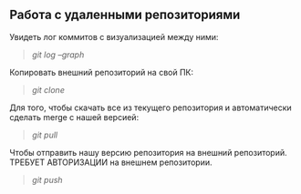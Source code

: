 ## Работа с удаленными репозиториями ##

Увидеть лог коммитов с визуализацией между ними:

> *git log –graph*

Копировать внешний репозиторий на свой ПК:

> *git clone*

Для того, чтобы скачать все из текущего репозитория и автоматически сделать merge с нашей версией:

> *git pull*

Чтобы отправить нашу версию репозитория на внешний
репозиторий. ТРЕБУЕТ АВТОРИЗАЦИИ на внешнем репозитории.

> *git push*
